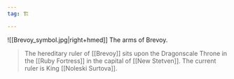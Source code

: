 ```yaml
---
tag: 🏗️

---
```

![[Brevoy_symbol.jpg|right+hmed]] 
 The arms of Brevoy.
> The hereditary ruler of [[Brevoy]] sits upon the Dragonscale Throne in the [[Ruby Fortress]] in the capital of [[New Stetven]]. The current ruler is King [[Noleski Surtova]].







